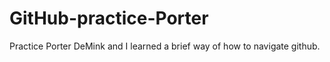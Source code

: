 # GitHub-practice-Porter
Practice
Porter DeMink and I learned a brief way of how to navigate github.
